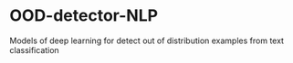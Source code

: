 # OOD-detector-NLP
Models of deep learning for detect out of distribution examples from text classification
